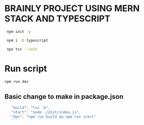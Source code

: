 # BRAINLY PROJECT USING MERN STACK AND TYPESCRIPT

```bash
 npm init -y

 npm i -D typescript

 npx tsc --init
```

# Run script

```bash
npm run dev
```

## Basic change to make in package.json

````js
   "build": "tsc -b",
   "start": "node ./dist/index.js",
   "dev": "npm run build && npm run start"
   ```
````
